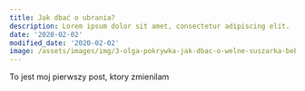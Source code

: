 ```yaml
---
title: Jak dbać o ubrania?
description: Lorem ipsum dolor sit amet, consectetur adipiscing elit.
date: '2020-02-02'
modified_date: '2020-02-02'
image: /assets/images/img/3-olga-pokrywka-jak-dbac-o-welne-suszarka-bebnowa.jpg
---
```


To jest moj pierwszy post, ktory zmienilam

